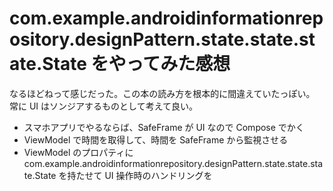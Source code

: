 # com.example.androidinformationrepository.designPattern.state.state.state.State をやってみた感想

なるほどねって感じだった。この本の読み方を根本的に間違えていたっぽい。
常に UI はソンジアするものとして考えて良い。

- スマホアプリでやるならば、SafeFrame が UI なので Compose でかく
- ViewModel で時間を取得して、時間を SafeFrame から監視させる
- ViewModel のプロパティに com.example.androidinformationrepository.designPattern.state.state.state.State を持たせて UI 操作時のハンドリングを